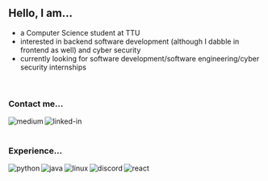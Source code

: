 ## Hello, I am...
- a Computer Science student at TTU
- interested in backend software development (although I dabble in frontend as well) and cyber security
- currently looking for software development/software engineering/cyber security internships
<br>

### Contact me...
[<img align="left" alt="medium" src="https://img.shields.io/badge/gmail-%2312100E.svg?&style=for-the-badge&logo=gmail&logoColor=blue" />](mailto:ortegamaxwell@gmail.com)
[<img align="left" alt="linked-in" src="https://img.shields.io/badge/linkedin-%230077B5.svg?&style=for-the-badge&logo=linkedin&logoColor=white" />](https://www.linkedin.com/in/maxwell-ortega-b4601a180/)

<br>
<br>

### Experience...
<img align="left" alt="python" src="https://img.shields.io/badge/python%20-%234B8BBE.svg?&style=for-the-badge&logo=python&logoColor=white" />
<img align="left" alt="java" src="https://img.shields.io/badge/java%20-%23f89820.svg?&style=for-the-badge&logo=java" />
<img align="left" alt="linux" src="https://img.shields.io/badge/linux%20-%23E95420.svg?&style=for-the-badge&logo=linux&logoColor=white" />
<img align="left" alt="discord" src="https://img.shields.io/badge/discord%20-%237289DA.svg?&style=for-the-badge&logo=discord&logoColor=white" />
<img align="left" alt="react" src="https://img.shields.io/badge/react%20-%2320232a.svg?&style=for-the-badge&logo=react" />
